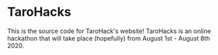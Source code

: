 # TaroHacks
This is the source code for TaroHack's website! TaroHacks is an online hackathon that will take place (hopefully) from August 1st - August 8th 2020.
